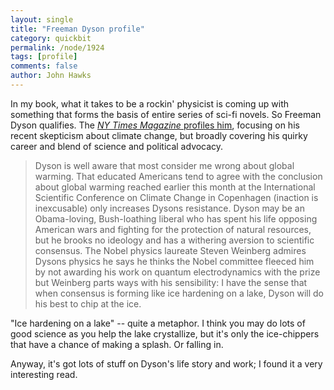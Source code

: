 ```yaml
---
layout: single 
title: "Freeman Dyson profile" 
category: quickbit
permalink: /node/1924
tags: [profile] 
comments: false 
author: John Hawks 
---
```


In my book, what it takes to be a rockin' physicist is coming up with something that forms the basis of entire series of sci-fi novels. So Freeman Dyson qualifies. The <a href="http://www.nytimes.com/2009/03/29/magazine/29Dyson-t.html?_r=1&pagewanted=print"><i>NY Times Magazine</i> profiles him</a>, focusing on his recent skepticism about climate change, but broadly covering his quirky career and blend of science and political advocacy. 

<blockquote>Dyson is well aware that most consider me wrong about global warming. That educated Americans tend to agree with the conclusion about global warming reached earlier this month at the International Scientific Conference on Climate Change in Copenhagen (inaction is inexcusable) only increases Dysons resistance. Dyson may be an Obama-loving, Bush-loathing liberal who has spent his life opposing American wars and fighting for the protection of natural resources, but he brooks no ideology and has a withering aversion to scientific consensus. The Nobel physics laureate Steven Weinberg admires Dysons physics  he says he thinks the Nobel committee fleeced him by not awarding his work on quantum electrodynamics with the prize  but Weinberg parts ways with his sensibility: I have the sense that when consensus is forming like ice hardening on a lake, Dyson will do his best to chip at the ice.</blockquote>

"Ice hardening on a lake" -- quite a metaphor. I think you may do lots of good science as you help the lake crystallize, but it's only the ice-chippers that have a chance of making a splash. Or falling in. 

Anyway, it's got lots of stuff on Dyson's life story and work; I found it a very interesting read. 

